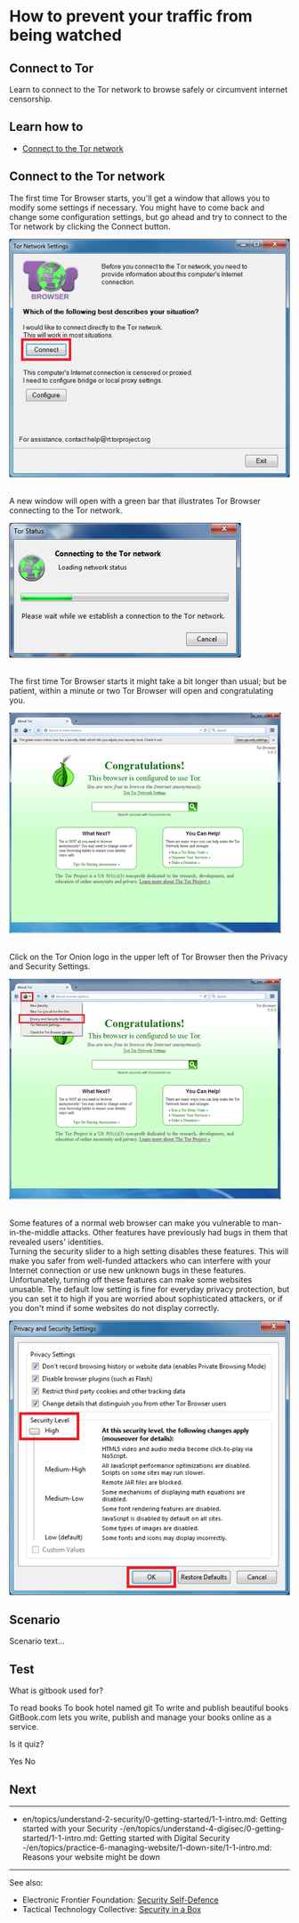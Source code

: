 # How to prevent your traffic from being watched
## Connect to Tor
Learn to connect to the Tor network to browse safely or circumvent internet censorship.


## Learn how to
- [Connect to the Tor network](en/topics/tool-9-tor-browser/1-connect-to-tor/3-learn.md)


## Connect to the Tor network
The first time Tor Browser starts, you'll get a window that allows you to modify some settings if necessary. You might have to come back and change some configuration settings, but go ahead and try to connect to the Tor network by clicking the Connect button.

![](009e.png)

<br>
A new window will open with a green bar that illustrates Tor Browser connecting to the Tor network.

![](010.png)

<br>
The first time Tor Browser starts it might take a bit longer than usual; but be patient, within a minute or two Tor Browser will open and congratulating you.

![](12.png)

<br>
Click on the Tor Onion logo in the upper left of Tor Browser then the Privacy and Security Settings.

![](12e.png)

<br>
Some features of a normal web browser can make you vulnerable to man-in-the-middle attacks. Other features have previously had bugs in them that revealed users' identities.
<br>
Turning the security slider to a high setting disables these features. This will make you safer from well-funded attackers who can interfere with your Internet connection or use new unknown bugs in these features.
<br>
Unfortunately, turning off these features can make some websites unusable. The default low setting is fine for everyday privacy protection, but you can set it to high if you are worried about sophisticated attackers, or if you don't mind if some websites do not display correctly.

![](013e.png)


## Scenario
Scenario text...

## Test
<quiz name="Gitbook Quiz">
    <question multiple>
        <p>What is gitbook used for?</p>
        <answer correct>To read books</answer>
        <answer>To book hotel named git</answer>
        <answer correct>To write and publish beautiful books</answer>
        <explanation>GitBook.com lets you write, publish and manage your books online as a service.</explanation>
    </question>
    <question>
        <p>Is it quiz?</p>
        <answer correct>Yes</answer>
        <answer>No</answer>
    </question>
</quiz>

## Next
---
- en/topics/understand-2-security/0-getting-started/1-1-intro.md: Getting started with your Security
-/en/topics/understand-4-digisec/0-getting-started/1-1-intro.md: Getting started with Digital Security
-/en/topics/practice-6-managing-website/1-down-site/1-1-intro.md: Reasons your website might be down
---
See also:
- Electronic Frontier Foundation: [Security Self-Defence](https://ssd.eff.org/en/)
- Tactical Technology Collective: [Security in a Box](https://securityinabox.org/en/)


